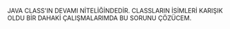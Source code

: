 JAVA CLASS'IN DEVAMI NİTELİĞİNDEDİR. CLASSLARIN İSİMLERİ KARIŞIK OLDU BİR DAHAKİ ÇALIŞMALARIMDA BU SORUNU ÇÖZÜCEM.
